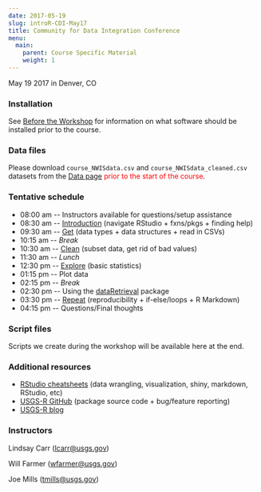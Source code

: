 ```yaml
---
date: 2017-05-19
slug: introR-CDI-May17
title: Community for Data Integration Conference
menu:
  main:
    parent: Course Specific Material
    weight: 1
---
```

May 19 2017 in Denver, CO

### Installation

See [Before the Workshop](/intro-curriculum/Before) for information on what software should be installed prior to the course.

### Data files

Please download `course_NWISdata.csv` and `course_NWISdata_cleaned.csv` datasets from the [Data page](/intro-curriculum/data/) <span style="color:red">prior to the start of the course</span>.

### Tentative schedule

-   08:00 am -- Instructors available for questions/setup assistance
-   08:30 am -- [Introduction](/intro-curriculum/Introduction) (navigate RStudio + fxns/pkgs + finding help)
-   09:30 am -- [Get](/intro-curriculum/Get) (data types + data structures + read in CSVs)
-   10:15 am -- *Break*
-   10:30 am -- [Clean](/intro-curriculum/Clean) (subset data, get rid of bad values)
-   11:30 am -- *Lunch*
-   12:30 pm -- [Explore](/intro-curriculum/Explore) (basic statistics)
-   01:15 pm -- Plot data
-   02:15 pm -- *Break*
-   02:30 pm -- Using the [dataRetrieval](https://owi.usgs.gov/R/dataRetrieval.html) package
-   03:30 pm -- [Repeat](/intro-curriculum/Reproduce/) (reproducibility + if-else/loops + R Markdown)
-   04:15 pm -- Questions/Final thoughts

### Script files

Scripts we create during the workshop will be available here at the end.

### Additional resources

-   [RStudio cheatsheets](https://www.rstudio.com/resources/cheatsheets/) (data wrangling, visualization, shiny, markdown, RStudio, etc)
-   [USGS-R GitHub](https://github.com/USGS-R) (package source code + bug/feature reporting)
-   [USGS-R blog](https://owi.usgs.gov/blog/tags/r)

### Instructors

Lindsay Carr (<lcarr@usgs.gov>)

Will Farmer (<wfarmer@usgs.gov>)

Joe Mills (<tmills@usgs.gov>)
